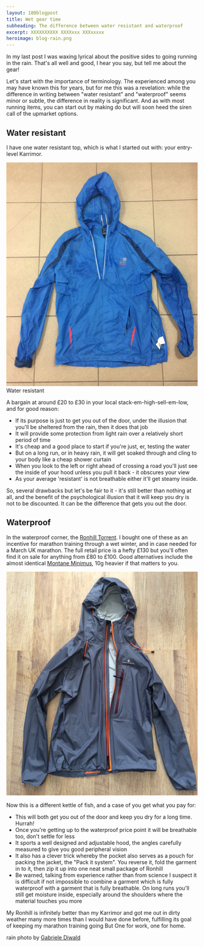 ```yaml
---
layout: 180blogpost
title: Wet gear time
subheading: The difference between water resistant and waterproof
excerpt: XXXXXXXXXX XXXXxxx XXXxxxxx
heroimage: blog-rain.png
---
```



<p>In my last post I was waxing lyrical about the positive sides to going running in the rain. That's all well and good, I hear you say, but tell me about the gear!</p>

<p>Let's start with the importance of terminology. The experienced among you may have known this for years, but for me this was a revelation: while the difference in writing between "water resistant" and "waterproof" seems minor or subtle, the difference in reality is significant. And as with most running items, you can start out by making do but will soon heed the siren call of the upmarket options.</p>

<h2 class="section-heading">Water resistant</h2>

<p>I have one water resistant top, which is what I started out with: your entry-level Karrimor.</p>

<img class="img-responsive" src="/img/blog-raincoat-karrimor-800h.png" alt="Karrimor raincoat">
<span class="caption text-muted">Water resistant</span>

<p>A bargain at around £20 to £30 in your local stack-em-high-sell-em-low, and for good reason:</p>

<ul class="fa-ul">
<li><i class="fa-li fa fa-check fa-green"></i>If its purpose is just to get you out of the door, under the illusion that you'll be sheltered from the rain, then it does that job</li> 
<li><i class="fa-li fa fa-check fa-green"></i>It will provide some protection from light rain over a relatively short period of time</li> 
<li><i class="fa-li fa fa-check fa-green"></i>It's cheap and a good place to start if you're just, er, testing the water</li> 
<li><i class="fa-li fa fa-close fa-red"></i>But on a long run, or in heavy rain, it will get soaked through and cling to your body like a cheap shower curtain</li> 
<li><i class="fa-li fa fa-close fa-red"></i>When you look to the left or right ahead of crossing a road you'll just see the inside of your hood unless you pull it back - it obscures your view</li>
<li><i class="fa-li fa fa-close fa-red"></i>As your average 'resistant' is not breathable either it'll get steamy inside.</li>
</ul>

<p>So, several drawbacks but let's be fair to it - it's still better than nothing at all, and the benefit of the psychological illusion that it will keep you dry is not to be discounted. It can be the difference that gets you out the door.</p>


<h2 class="section-heading">Waterproof</h2>


<p>In the waterproof corner, the <a href="http://www.ronhill.com/mens-infinity-torrent-jacket">Ronhill Torrent</a>. I bought one of these as an incentive for marathon training through a wet winter, and in case needed for a March UK marathon. The full retail price is a hefty £130 but you'll often find it on sale for anything from £80 to £100. Good alternatives include the almost identical <a href="https://www.montane.co.uk/mens-c1/clothing-c25/mens-waterproof-jackets-c11/minimus-jacket-p57">Montane Minimus</a>, 10g heavier if that matters to you.</p>

<img class="img-responsive" src="/img/blog-raincoat-ronhill-800h.png" alt="Ronhill raincoat">
<span class="caption text-muted"></span>


<p>Now this is a different kettle of fish, and a case of you get what you pay for:</p>

<ul class="fa-ul">
<li><i class="fa-li fa fa-check fa-green"></i>This will both get you out of the door and keep you dry for a long time. Hurrah!</li>
<li><i class="fa-li fa fa-check fa-green"></i>Once you're getting up to the waterproof price point it will be breathable too, don't settle for less</li>
<li><i class="fa-li fa fa-check fa-green"></i>It sports a well designed and adjustable hood, the angles carefully measured to give you good peripheral vision</li>
<li><i class="fa-li fa fa-check fa-green"></i>It also has a clever trick whereby the pocket also serves as a pouch for packing the jacket, the "Pack it system". You reverse it, fold the garment in to it, then zip it up into one neat small package of Ronhill</li>
<li><i class="fa-li fa fa-close fa-red"></i>Be warned, talking from experience rather than from science I suspect it is difficult if not impossible to combine a garment which is fully waterproof with a garment that is fully breathable. On long runs you'll still get moisture inside, especially around the shoulders where the material touches you more</li>
</ul>

<p>My Ronhill is infinitely better than my Karrimor and got me out in dirty weather many more times than I would have done before, fulfilling its goal of keeping my marathon training going
But
One for work, one for home.</p>


<p class="photocredit text-muted"><i class="fa fa-creative-commons fa-fw"></i> rain photo by <a href="https://www.flickr.com/photos/52214493@N03/">Gabriele Diwald</a></p>













